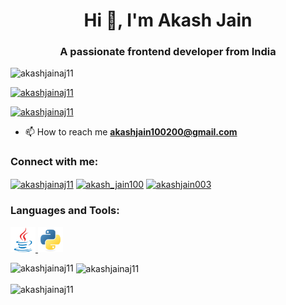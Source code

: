 <h1 align="center">Hi 👋, I'm Akash Jain</h1>
<h3 align="center">A passionate frontend developer from India</h3>

<p align="left"> <img src="https://komarev.com/ghpvc/?username=akashjainaj11&label=Profile%20views&color=0e75b6&style=flat" alt="akashjainaj11" /> </p>

<p align="left"> <a href="https://github.com/ryo-ma/github-profile-trophy"><img src="https://github-profile-trophy.vercel.app/?username=akashjainaj11" alt="akashjainaj11" /></a> </p>

<p align="left"> <a href="https://twitter.com/akashjainaj11" target="blank"><img src="https://img.shields.io/twitter/follow/akashjainaj11?logo=twitter&style=for-the-badge" alt="akashjainaj11" /></a> </p>

- 📫 How to reach me **akashjain100200@gmail.com**

<h3 align="left">Connect with me:</h3>
<p align="left">
<a href="https://twitter.com/akashjainaj11" target="blank"><img align="center" src="https://raw.githubusercontent.com/rahuldkjain/github-profile-readme-generator/master/src/images/icons/Social/twitter.svg" alt="akashjainaj11" height="30" width="40" /></a>
<a href="https://instagram.com/akash_jain100" target="blank"><img align="center" src="https://raw.githubusercontent.com/rahuldkjain/github-profile-readme-generator/master/src/images/icons/Social/instagram.svg" alt="akash_jain100" height="30" width="40" /></a>
<a href="https://www.codechef.com/users/akashjain003" target="blank"><img align="center" src="https://cdn.jsdelivr.net/npm/simple-icons@3.1.0/icons/codechef.svg" alt="akashjain003" height="30" width="40" /></a>
</p>

<h3 align="left">Languages and Tools:</h3>
<p align="left"> <a href="https://www.java.com" target="_blank" rel="noreferrer"> <img src="https://raw.githubusercontent.com/devicons/devicon/master/icons/java/java-original.svg" alt="java" width="40" height="40"/> </a> <a href="https://www.python.org" target="_blank" rel="noreferrer"> <img src="https://raw.githubusercontent.com/devicons/devicon/master/icons/python/python-original.svg" alt="python" width="40" height="40"/> </a> </p>

<p><img align="left" src="https://github-readme-stats.vercel.app/api/top-langs?username=akashjainaj11&show_icons=true&locale=en&layout=compact" alt="akashjainaj11" /></p>

<p>&nbsp;<img align="center" src="https://github-readme-stats.vercel.app/api?username=akashjainaj11&show_icons=true&locale=en" alt="akashjainaj11" /></p>

<p><img align="center" src="https://github-readme-streak-stats.herokuapp.com/?user=akashjainaj11&" alt="akashjainaj11" /></p>
